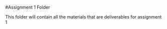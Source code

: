 #Assignment 1 Folder

This folder will contain all the materials that are deliverables for assignment 1
